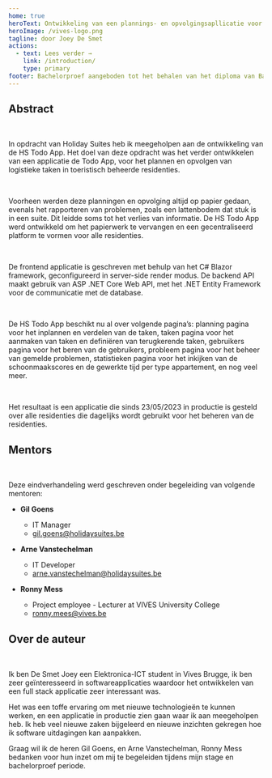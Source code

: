 ```yaml
---
home: true
heroText: Ontwikkeling van een plannings- en opvolgingsapllicatie voor logistieke taken
heroImage: /vives-logo.png
tagline: door Joey De Smet
actions:
  - text: Lees verder →
    link: /introduction/
    type: primary
footer: Bachelorproef aangeboden tot het behalen van het diploma van Bachelor in de elektronica-ICT. Deze eindverhandeling was een examen. De tijdens de verdediging geformuleerde opmerkingen werden niet opgenomen."
---
```


## Abstract
<br>

In opdracht van Holiday Suites heb ik meegeholpen aan de ontwikkeling van de HS Todo App. Het doel van deze opdracht was het verder ontwikkelen van een applicatie de Todo App, voor het plannen en opvolgen van logistieke taken in toeristisch beheerde residenties. 

<br>

Voorheen werden deze planningen en opvolging altijd op papier gedaan, evenals het rapporteren van problemen, zoals een lattenbodem dat stuk is in een suite. Dit leidde soms tot het verlies van informatie. De HS Todo App werd ontwikkeld om het papierwerk te vervangen en een gecentraliseerd platform te vormen voor alle residenties.  

<br>

De frontend applicatie is geschreven met behulp van het C# Blazor framework, geconfigureerd in server-side render modus. De backend API maakt gebruik van ASP .NET Core Web API, met het .NET Entity Framework voor de communicatie met de database. 

<br>

De HS Todo App beschikt nu al over volgende pagina’s: planning pagina voor het inplannen en verdelen van de taken, taken pagina voor het aanmaken van taken en definiëren van terugkerende taken, gebruikers pagina voor het beren van de gebruikers, probleem pagina voor het beheer van gemelde problemen, statistieken pagina voor het inkijken van de schoonmaakscores en de gewerkte tijd per type appartement, en nog veel meer. 

<br>

Het resultaat is een applicatie die sinds 23/05/2023 in productie is gesteld over alle residenties die dagelijks wordt gebruikt voor het beheren van de residenties.

## Mentors
<br>

Deze eindverhandeling werd geschreven onder begeleiding van volgende mentoren:

* **Gil Goens**
  * IT Manager
  * [gil.goens@holidaysuites.be](mailto:gil.goens@holidaysuites.be)

* **Arne Vanstechelman**
  * IT Developer
  * [arne.vanstechelman@holidaysuites.be](mailto:arne.vanstechelman@holidaysuites.be)

* **Ronny Mess**
  * Project employee - Lecturer at VIVES University College
  * [ronny.mees@vives.be](mailto:ronny.mees@vives.be)

## Over de auteur

<br>

Ik ben De Smet Joey een Elektronica-ICT student in Vives Brugge, ik ben zeer geïnteresseerd in softwareapplicaties waardoor het ontwikkelen van een full stack applicatie zeer interessant was. 

Het was een toffe ervaring om met nieuwe technologieën te kunnen werken, en een applicatie in productie zien gaan waar ik aan meegeholpen heb. Ik heb veel nieuwe zaken bijgeleerd en nieuwe inzichten gekregen hoe ik software uitdagingen kan aanpakken. 

Graag wil ik de heren Gil Goens, en Arne Vanstechelman, Ronny Mess bedanken voor hun inzet om mij te begeleiden tijdens mijn stage en bachelorproef periode.

<br/>
<br/>

<TimeLine/>

<br/>
